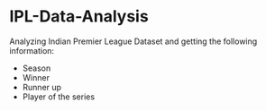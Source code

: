# IPL-Data-Analysis

Analyzing Indian Premier League Dataset and getting the following information:

* Season
* Winner
* Runner up
* Player of the series

